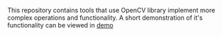 This repository contains tools that use OpenCV library implement more complex operations and functionality. A short demonstration of it's functionality can be viewed in [demo](demo.ipynb)
